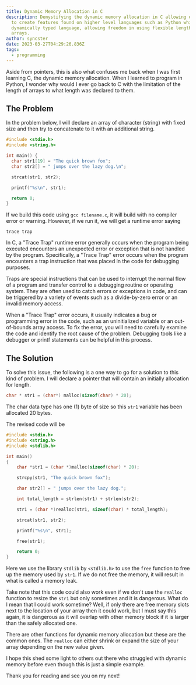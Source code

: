 ```yaml
---
title: Dynamic Memory Allocation in C
description: Demystifying the dynamic memory allocation in C allowing developers
  to create features found on higher level languages such as Python which is a
  dynamically typed language, allowing freedom in using flexible length of
  arrays.
author: syncster
date: 2023-03-27T04:29:26.836Z
tags:
  - programming
---
```

A﻿side from pointers, this is also what confuses me back when I was first learning C, the dynamic memory allocation. When I learned to program in Python, I wonder why would I ever go back to C with the limitation of the length of arrays to what length was declared to them.

## The Problem

In the problem below, I will declare an array of character (string) with fixed size and then try to concatenate to it with an additional string.

```c
#include <stdio.h>
#include <string.h>

int main() {
  char str1[19] = "The quick brown fox";
  char str2[] = " jumps over the lazy dog.\n";

  strcat(str1, str2);

  printf("%s\n", str1);

  return 0;
}
```

If we build this code using `gcc filename.c`, it will build with no compiler error or warning. However, if we run it, we will get a runtime error saying

```
trace trap
```

In C, a "Trace Trap" runtime error generally occurs when the program being executed encounters an unexpected error or exception that is not handled by the program. Specifically, a "Trace Trap" error occurs when the program encounters a trap instruction that was placed in the code for debugging purposes.

Traps are special instructions that can be used to interrupt the normal flow of a program and transfer control to a debugging routine or operating system. They are often used to catch errors or exceptions in code, and can be triggered by a variety of events such as a divide-by-zero error or an invalid memory access.

When a "Trace Trap" error occurs, it usually indicates a bug or programming error in the code, such as an uninitialized variable or an out-of-bounds array access. To fix the error, you will need to carefully examine the code and identify the root cause of the problem. Debugging tools like a debugger or printf statements can be helpful in this process.

## The Solution

To solve this issue, the following is a one way to go for a solution to this kind of problem. I will declare a pointer that will contain an initially allocation for length.

```c
char * str1 = (char*) malloc(sizeof(char) * 20);
```

The char data type has one (1) byte of size so this `str1` variable has been allocated 20 bytes.

The revised code will be

```c
#include <stdio.h>
#include <string.h>
#include <stdlib.h>

int main()
{
    char *str1 = (char *)malloc(sizeof(char) * 20);

    strcpy(str1, "The quick brown fox");

    char str2[] = " jumps over the lazy dog.";

    int total_length = strlen(str1) + strlen(str2);

    str1 = (char *)realloc(str1, sizeof(char) * total_length);

    strcat(str1, str2);

    printf("%s\n", str1);

    free(str1);

    return 0;
}
```

Here we use the library `stdlib` by `<stdlib.h>` to use the `free` function to free up the memory used by `str1`.  If we do not free the memory, it will result in what is called a memory leak. 

Take note that this code could also work even if we don't use the `realloc` function to resize the `str1` but only sometimes and it is dangerous. What do I mean that I could work sometime? Well, if only there are free memory slots next to the location of your array then it could work, but I must say this again, it is dangerous as it will overlap with other memory block if it is larger than the safely allocated one.

There are other functions for dynamic memory allocation but these are the common ones. The `realloc` can either shrink or expand the size of your array depending on the new value given.

I hope this shed some light to others out there who struggled with dynamic memory before even though this is just a simple example.

Thank you for reading and see you on my next!